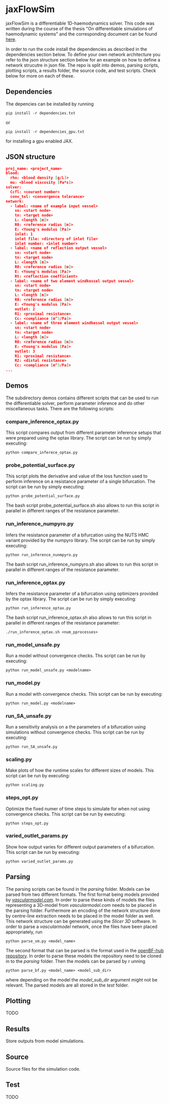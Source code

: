 # jaxFlowSim

jaxFlowSim is a differentiable 1D-haemodynamics solver. 
This code was written during the course of the thesis "On differentiable simulations of haemodynamic systems" and the corresponding document can be found [here](https://github.com/DiegoRenner/On-fast-simulations-of-cardiac-function).


In order to run the code install the dependencies as described in the dependencies section below. 
To define your own network architecture you refer to the json structure section below for an example on how to define a network strucutre in  json file.
The repo is split into demos, parsing scripts, plotting scripts, a results folder, the source code, and test scripts. Check below for more on each of these.

## Dependencies


The depencies can be installed by running
```
pip install -r dependencies.txt
```
or 
```
pip install -r dependencies_gpu.txt
```
for installing a gpu enabled JAX.

## JSON structure

```json
proj_name: <project_name>
blood:
  rho: <blood density [g/L]>
  mu: <blood viscosity [Pa*s]>
solver:
  Ccfl: <courant number>
  conv_tol: <convergence tolerance>
network:
  - label: <name of example input vessel>
    sn: <start node>
    tn: <target node>
    L: <length [m]>
    R0: <reference radius [m]>
    E: <Young's modulus [Pa]>
    inlet: 1
    inlet file: <directory of inlet file>
    inlet number: <inlet number>
  - label: <name of reflection output vessel>
    sn: <start node>
    tn: <target node>
    L: <length [m]>
    R0: <reference radius [m]>
    E: <Young's modulus [Pa]>
    Rt: <reflection coefficient>
  - label: <name of two element windkessel output vessel>
    sn: <start node>
    tn: <target node>
    L: <length [m]>
    R0: <reference radius [m]>
    E: <Young's modulus [Pa]>
    outlet: 2
    R1: <proximal resistance>
    Cc: <compliance [m^3/Pa]>
  - label: <name of three element windkessel output vessel>
    sn: <start node>
    tn: <target node>
    L: <length [m]>
    R0: <reference radius [m]>
    E: <Young's modulus [Pa]>
    outlet: 3
    R1: <proximal resistance>
    R2: <distal resistance>
    Cc: <compliance [m^3/Pa]>
...
```


## Demos

The subdirectory demos contains different scripts that can be used to run the differentiable solver, perform parameter inference and do other miscellaneous tasks. There are the following scripts:

### compare_inference_optax.py

This script compares output from different parameter inference setups that were prepared using the optax library. The script can be run by simply executing:

```
python compare_inferece_optax.py
```
### probe_potential_surface.py

This script plots the derivative and value of the loss function used to perform inference on a resistance parameter of a single bifurcation. The script can be run by simply executing:
```
python probe_potential_surface.py
```
The bash script probe_potential_surface.sh also allows to run this script in parallel in different ranges of the resistance parameter.

### run_inference_numpyro.py

Infers the resistance parameter of a bifurcation using the NUTS HMC variant provided by the numpyro library. The script can be run by simply executing:

```
python run_inference_nunmpyro.py
```
The bash script run_inference_numpyro.sh also allows to run this script in parallel in different ranges of the resistance parameter.
### run_inference_optax.py

Infers the resistance parameter of a bifurcation using optimizers provided by the optax library. The script can be run by simply executing:

```
python run_inference_optax.py
```
The bash script run_inference_optax.sh also allows to run this script in parallel in different ranges of the resistance parameter:

```
./run_inference_optax.sh <num_pprocesses>
```
### run_model_unsafe.py
Run a model without convergence checks. Ths script can be run by executing:
```
python run_model_unsafe.py <modelname>
```

### run_model.py
Run a model with convergence checks. This script can be run by executing:
```
python run_model.py <modelname>
```

### run_SA_unsafe.py
Run a sensitivity analysis on a the parameters of a bifurcation using simulations without convergence checks. This script can be run by executing:
```
python run_SA_unsafe.py
```

### scaling.py
Make plots of how the runtime scales for different sizes of models. This script can be run by executing:
```
python scaling.py
```

### steps_opt.py
Optimize the fixed numer of time steps to simulate for when not using convergence checks. This script can be run by executing:
```
python steps_opt.py
```

### varied_outlet_params.py
Show how output varies for different output parameters of a bifurcation. This script can be run by executing:
```
python varied_outlet_params.py
```


## Parsing

The parsing scripts can be found in the *parsing* folder. Models can be parsed from two different formats. The first format being models provided by [*vascularmodel.com*](https://vascularmodel.com). In order to parse these kinds of models the files representing a 3D-model from *vascularmodel.com* needs to be placed in the parsing folder. Furthermore an encoding of the network structure done by centre-line extraction needs to be placed in the model folder as well. This network structure can be generated using the *Slicer 3D* software. In order to parse a *vascularmodel* network, once the files have been placed appropriately, run

```
python parse_vm.py <model_name>
```

The second format that can be parsed is the format used in the [openBF-hub repository](https://github.com/alemelis/openBF-hub). In order to parse these models the repository need to be cloned in to the *parsing* folder. Then the models can be parsed by r unning
 
```
python parse_bf.py <model_name> <model_sub_dir>
```

where depending on the model the *model_sub_dir* argument might not be relevant. The parsed models are all stored in the *test* folder.

## Plotting

TODO

## Results

Store outputs from model simulations.

## Source

Source files for the simulation code.

## Test

TODO
